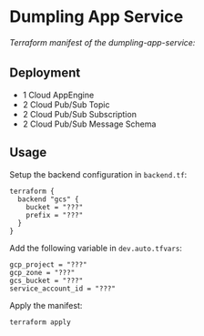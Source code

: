 # Dumpling App Service
###### Terraform manifest of the dumpling-app-service: 

## Deployment

- 1 Cloud AppEngine
- 2 Cloud Pub/Sub Topic
- 2 Cloud Pub/Sub Subscription
- 2 Cloud Pub/Sub Message Schema

## Usage

Setup the backend configuration in `backend.tf`:
```hcl
terraform {
  backend "gcs" {
    bucket = "???"
    prefix = "???"
  }
}
```

Add the following variable in `dev.auto.tfvars`:
```hcl
gcp_project = "???"
gcp_zone = "???"
gcs_bucket = "???"
service_account_id = "???"
```

Apply the manifest:
```bash
terraform apply
```

